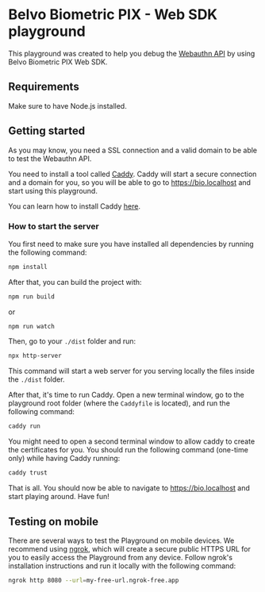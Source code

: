 # Belvo Biometric PIX - Web SDK playground

This playground was created to help you debug the [Webauthn API](https://developer.mozilla.org/en-US/docs/Web/API/Web_Authentication_API) by using Belvo Biometric PIX Web SDK.

## Requirements

Make sure to have Node.js installed.

## Getting started

As you may know, you need a SSL connection and a valid domain to be able to test the Webauthn API.

You need to install a tool called [Caddy](https://caddyserver.com/). Caddy will start a secure connection and a domain for you, so you will be able to go to <https://bio.localhost> and start using this playground.

You can learn how to install Caddy [here](https://caddyserver.com/docs/install).

### How to start the server

You first need to make sure you have installed all dependencies by running the following command:

```sh
npm install
```

After that, you can build the project with:

```sh
npm run build
```

or

```sh
npm run watch
```

Then, go to your `./dist` folder and run:

```sh
npx http-server
```

This command will start a web server for you serving locally the files inside the `./dist` folder.

After that, it's time to run Caddy. Open a new terminal window, go to the playground root folder (where the `Caddyfile` is located), and run the following command:

```sh
caddy run
```

You might need to open a second terminal window to allow caddy to create the certificates for you. You should run the following command (one-time only) while having Caddy running:

```sh
caddy trust
```

That is all. You should now be able to navigate to <https://bio.localhost> and start playing around. Have fun!

## Testing on mobile

There are several ways to test the Playground on mobile devices. We recommend using [ngrok](https://ngrok.com/docs/getting-started/), which will create a secure public HTTPS URL for you to easily access the Playground from any device.
Follow ngrok's installation instructions and run it locally with the following command:

```sh
ngrok http 8080 --url=my-free-url.ngrok-free.app
```
